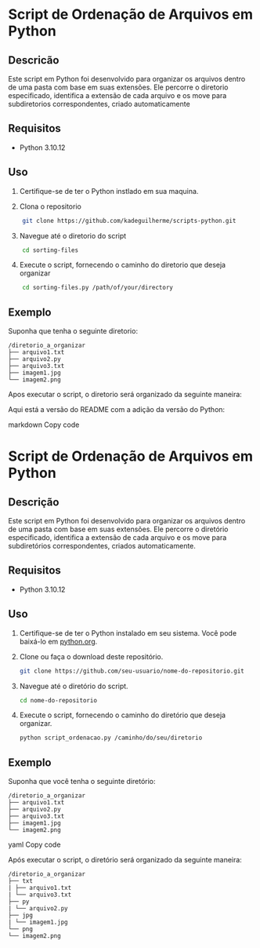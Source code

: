 # Script de Ordenação de Arquivos em Python

## Descricão
Este script em Python foi desenvolvido para organizar os arquivos dentro de uma pasta com base em suas extensões. Ele percorre o diretorio especificado, identifica a extensão de cada arquivo e os move para subdiretorios correspondentes, criado automaticamente
    
## Requisitos
-  Python 3.10.12

## Uso
1. Certifique-se de ter o Python instlado em sua maquina.

2. Clona o repositorio

```bash
    git clone https://github.com/kadeguilherme/scripts-python.git
``````

3. Navegue até o diretorio do script

```bash
    cd sorting-files
``````

4. Execute o script, fornecendo o caminho do diretorio que deseja organizar
```bash
    cd sorting-files.py /path/of/your/directory
``````

## Exemplo
Suponha que tenha o seguinte diretorio:

    /diretorio_a_organizar
    ├── arquivo1.txt
    ├── arquivo2.py
    ├── arquivo3.txt
    ├── imagem1.jpg
    └── imagem2.png

Apos executar o script, o diretorio será organizado da seguinte maneira:


Aqui está a versão do README com a adição da versão do Python:

markdown
Copy code
# Script de Ordenação de Arquivos em Python

## Descrição
Este script em Python foi desenvolvido para organizar os arquivos dentro de uma pasta com base em suas extensões. Ele percorre o diretório especificado, identifica a extensão de cada arquivo e os move para subdiretórios correspondentes, criados automaticamente.

## Requisitos
- Python 3.10.12

## Uso
1. Certifique-se de ter o Python instalado em seu sistema. Você pode baixá-lo em [python.org](https://www.python.org/).
2. Clone ou faça o download deste repositório.

    ```bash
    git clone https://github.com/seu-usuario/nome-do-repositorio.git
    ```

3. Navegue até o diretório do script.

    ```bash
    cd nome-do-repositorio
    ```

4. Execute o script, fornecendo o caminho do diretório que deseja organizar.

    ```bash
    python script_ordenacao.py /caminho/do/seu/diretorio
    ```

## Exemplo
Suponha que você tenha o seguinte diretório:

    /diretorio_a_organizar
    ├── arquivo1.txt
    ├── arquivo2.py
    ├── arquivo3.txt
    ├── imagem1.jpg
    └── imagem2.png

yaml
Copy code

Após executar o script, o diretório será organizado da seguinte maneira:

    /diretorio_a_organizar
    ├── txt
    | ├── arquivo1.txt
    | └── arquivo3.txt
    ├── py
    | └── arquivo2.py
    ├── jpg
    | └── imagem1.jpg
    └── png
    └── imagem2.png
